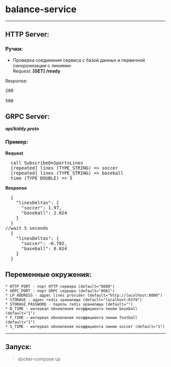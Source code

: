 # balance-service
***
## HTTP Server:
### Ручки:
+ Проверка соединения сервиса с базой данных и первичной синхронизации с линиями:  
  Request: **[GET] /ready**

Response:
<pre>
200

500
</pre>

## GRPC Server:
**_api/kiddy.proto_**
### Пример:
**Request**
<pre>
  call SubscribeOnSportsLines
  [repeated] lines (TYPE_STRING) => soccer
  [repeated] lines (TYPE_STRING) => baseball
  time (TYPE_DOUBLE) => 5
</pre>
**Response**
<pre>
  {
    "linesDeltas": {
      "soccer": 1.97,
      "baseball": 2.024
    }
  }
//wait 5 seconds
  {
    "linesDeltas": {
      "soccer": -0.702,
      "baseball": 0.024
    }
  }
</pre>
## Переменные окружения:

    * HTTP_PORT - порт HTTP сервера (default="8080")
    * GRPC_PORT - порт GRPC сервера (default="8081")
    * LP_ADDRESS - адрес lines provider (default="http://localhost:8000")
    * STORAGE - адрес redis хранилища (default="localhost:6379")
    * STORAGE_PASSWORD - пароль redis хранилища (default="")
    * B_TIME - интервал обновления коэффициента линии baseball (default="1")
    * F_TIME - интервал обновления коэффициента линии football (default="1")
    * S_TIME - интервал обновления коэффициента линии soccer (default="1")
***
## Запуск:

>docker-compose up
